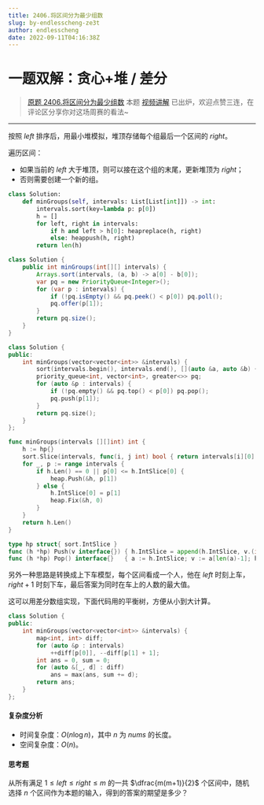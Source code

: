```yaml
---
title: 2406.将区间分为最少组数
slug: by-endlesscheng-ze3t
author: endlesscheng
date: 2022-09-11T04:16:38Z
---
```

# 一题双解：贪心+堆 / 差分
 
> [原题 2406.将区间分为最少组数](https://leetcode.cn/problems/divide-intervals-into-minimum-number-of-groups)
本题 [视频讲解](https://www.bilibili.com/video/BV1it4y1L7kL) 已出炉，欢迎点赞三连，在评论区分享你对这场周赛的看法~

---
 
按照 $\textit{left}$ 排序后，用最小堆模拟，堆顶存储每个组最后一个区间的 $\textit{right}$。

遍历区间：

- 如果当前的 $\textit{left}$ 大于堆顶，则可以接在这个组的末尾，更新堆顶为 $\textit{right}$；
- 否则需要创建一个新的组。

```py [sol1-Python3]
class Solution:
    def minGroups(self, intervals: List[List[int]]) -> int:
        intervals.sort(key=lambda p: p[0])
        h = []
        for left, right in intervals:
            if h and left > h[0]: heapreplace(h, right)
            else: heappush(h, right)
        return len(h)
```

```java [sol1-Java]
class Solution {
    public int minGroups(int[][] intervals) {
        Arrays.sort(intervals, (a, b) -> a[0] - b[0]);
        var pq = new PriorityQueue<Integer>();
        for (var p : intervals) {
            if (!pq.isEmpty() && pq.peek() < p[0]) pq.poll();
            pq.offer(p[1]);
        }
        return pq.size();
    }
}
```

```cpp [sol1-C++]
class Solution {
public:
    int minGroups(vector<vector<int>> &intervals) {
        sort(intervals.begin(), intervals.end(), [](auto &a, auto &b) { return a[0] < b[0]; });
        priority_queue<int, vector<int>, greater<>> pq;
        for (auto &p : intervals) {
            if (!pq.empty() && pq.top() < p[0]) pq.pop();
            pq.push(p[1]);
        }
        return pq.size();
    }
};
```

```go [sol1-Go]
func minGroups(intervals [][]int) int {
	h := hp{}
	sort.Slice(intervals, func(i, j int) bool { return intervals[i][0] < intervals[j][0] })
	for _, p := range intervals {
		if h.Len() == 0 || p[0] <= h.IntSlice[0] {
			heap.Push(&h, p[1])
		} else {
			h.IntSlice[0] = p[1]
			heap.Fix(&h, 0)
		}
	}
	return h.Len()
}

type hp struct{ sort.IntSlice }
func (h *hp) Push(v interface{}) { h.IntSlice = append(h.IntSlice, v.(int)) }
func (h *hp) Pop() interface{}   { a := h.IntSlice; v := a[len(a)-1]; h.IntSlice = a[:len(a)-1]; return v }
```

另外一种思路是转换成上下车模型，每个区间看成一个人，他在 $\textit{left}$ 时刻上车，$\textit{right}+1$ 时刻下车，最后答案为同时在车上的人数的最大值。

这可以用差分数组实现，下面代码用的平衡树，方便从小到大计算。

```cpp [sol2-C++]
class Solution {
public:
    int minGroups(vector<vector<int>> &intervals) {
        map<int, int> diff;
        for (auto &p : intervals)
            ++diff[p[0]], --diff[p[1] + 1];
        int ans = 0, sum = 0;
        for (auto &[_, d] : diff)
            ans = max(ans, sum += d);
        return ans;
    }
};
```

#### 复杂度分析

- 时间复杂度：$O(n\log n)$，其中 $n$ 为 $\textit{nums}$ 的长度。
- 空间复杂度：$O(n)$。

#### 思考题

从所有满足 $1\le\textit{left}\le\textit{right}\le m$ 的一共 $\dfrac{m(m+1)}{2}$ 个区间中，随机选择 $n$ 个区间作为本题的输入，得到的答案的期望是多少？
